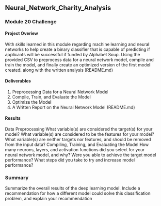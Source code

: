 ## Neural_Network_Charity_Analysis

### Module 20 Challenge


#### Project Overiew
With skills learned in this module regarding machine learning and neural networks to help create a binary classifier that is capable of predicting if applicants will 
be successful if funded by Alphabet Soup. Using the provided CSV to preprocess data for a neural network model, compile and train the model, and finally create an 
optimized version of the first model created. along with the written analysis (README.md)


#### Deliverables
1. Preprocessing Data for a Neural Network Model
2. Compile, Train, and Evaluate the Model
3. Optimize the Model
4. A Written Report on the Neural Network Model (README.md)


#### Results
Data Preprocessing
What variable(s) are considered the target(s) for your model?
What variable(s) are considered to be the features for your model?
What variable(s) are neither targets nor features, and should be removed from the input data?
Compiling, Training, and Evaluating the Model
How many neurons, layers, and activation functions did you select for your neural network model, and why?
Were you able to achieve the target model performance?
What steps did you take to try and increase model performance?

### Summary
 Summarize the overall results of the deep learning model. Include a recommendation for how a different model could solve this classification problem, and explain your recommendation
